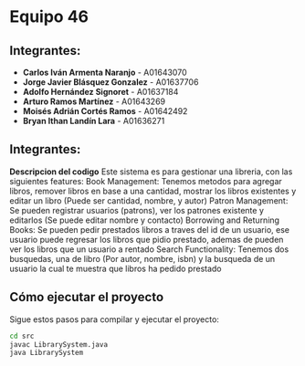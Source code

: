 # Equipo 46

## Integrantes:
- **Carlos Iván Armenta Naranjo** - A01643070
- **Jorge Javier Blásquez Gonzalez** - A01637706
- **Adolfo Hernández Signoret** - A01637184
- **Arturo Ramos Martínez** - A01643269
- **Moisés Adrián Cortés Ramos** - A01642492
- **Bryan Ithan Landín Lara** - A01636271
## Integrantes:
**Descripcion del codigo**
Este sistema es para gestionar una libreria, con las siguientes features:
Book Management: Tenemos metodos para agregar libros, remover libros en base a una cantidad, mostrar los libros existentes y editar un libro (Puede ser cantidad, nombre, y autor)
Patron Management: Se pueden registrar usuarios (patrons), ver los patrones existente y editarlos (Se puede editar nombre y contacto)
Borrowing and Returning Books: Se pueden pedir prestados libros a traves del id de un usuario, ese usuario puede regresar los libros que pidio prestado, ademas de pueden ver los libros que un usuario a rentado
Search Functionality: Tenemos dos busquedas, una de libro (Por autor, nombre, isbn) y la busqueda de un usuario la cual te muestra que libros ha pedido prestado


## Cómo ejecutar el proyecto

Sigue estos pasos para compilar y ejecutar el proyecto:

```sh
cd src
javac LibrarySystem.java
java LibrarySystem
